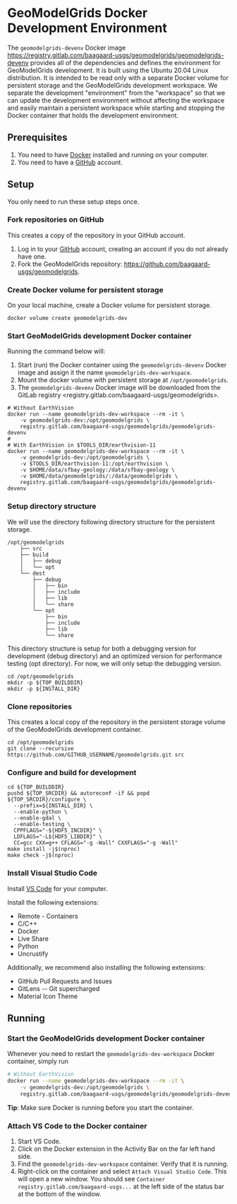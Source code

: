 # GeoModelGrids Docker Development Environment

The `geomodelgrids-devenv` Docker image <https://registry.gitlab.com/baagaard-usgs/geomodelgrids/geomodelgrids-devenv> provides all of the dependencies and defines the environment for GeoModelGrids development.
It is built using the Ubuntu 20.04 Linux distribution.
It is intended to be read only with a separate Docker volume for persistent storage and the GeoModelGrids development workspace.
We separate the development "environment" from the "workspace" so that we can update the development environment without affecting the workspace and easily maintain a persistent workspace while starting and stopping the Docker container that holds the development environment.

## Prerequisites

1. You need to have [Docker](https://www.docker.com/products/docker-desktop) installed and running on your computer.
2. You need to have a [GitHub](https://github.com) account.

## Setup

You only need to run these setup steps once.

### Fork repositories on GitHub

This creates a copy of the repository in your GitHub account.

1. Log in to your [GitHub](https://github.com) account, creating an account if you do not already have one.
2. Fork the GeoModelGrids repository: <https://github.com/baagaard-usgs/geomodelgrids>.

### Create Docker volume for persistent storage

On your local machine, create a Docker volume for persistent storage.

```
docker volume create geomodelgrids-dev
```

### Start GeoModelGrids development Docker container

Running the command below will:

1. Start (run) the Docker container using the `geomodelgrids-devenv` Docker image and assign it the name `geomodelgrids-dev-workspace`.
2. Mount the docker volume with persistent storage at `/opt/geomodelgrids`. 
3. The `geomodelgrids-devenv` Docker image will be downloaded from the GitLab registry <registry.gitlab.com/baagaard-usgs/geomodelgrids>.

```
# Without EarthVision
docker run --name geomodelgrids-dev-workspace --rm -it \
    -v geomodelgrids-dev:/opt/geomodelgrids \
    registry.gitlab.com/baagaard-usgs/geomodelgrids/geomodelgrids-devenv
# 
# With EarthVision in $TOOLS_DIR/earthvision-11
docker run --name geomodelgrids-dev-workspace --rm -it \
    -v geomodelgrids-dev:/opt/geomodelgrids \
    -v $TOOLS_DIR/earthvision-11:/opt/earthvision \
    -v $HOME/data/sfbay-geology:/data/sfbay-geology \
    -v $HOME/data/geomodelgrids/:/data/geomodelgrids \
    registry.gitlab.com/baagaard-usgs/geomodelgrids/geomodelgrids-devenv
```

### Setup directory structure

We will use the directory following directory structure for the persistent storage.

```
/opt/geomodelgrids
    ├── src
    ├── build
    │   ├── debug
    │   └── opt
    └── dest
        ├── debug
        │   ├── bin
        │   ├── include
        │   ├── lib
        │   └── share
        └── opt
            ├── bin
            ├── include
            ├── lib
            └── share
```

This directory structure is setup for both a debugging version for development (debug directory) and an optimized version for performance testing (opt directory).
For now, we will only setup the debugging version.

```
cd /opt/geomodelgrids
mkdir -p ${TOP_BUILDDIR}
mkdir -p ${INSTALL_DIR}
```

### Clone repositories

This creates a local copy of the repository in the persistent storage volume of the GeoModelGrids development container.

```
cd /opt/geomodelgrids
git clone --recursive https://github.com/GITHUB_USERNAME/geomodelgrids.git src
```

### Configure and build for development

```
cd ${TOP_BUILDDIR}
pushd ${TOP_SRCDIR} && autoreconf -if && popd
${TOP_SRCDIR}/configure \
  --prefix=${INSTALL_DIR} \
  --enable-python \
  --enable-gdal \
  --enable-testing \
  CPPFLAGS="-${HDF5_INCDIR}" \
  LDFLAGS="-L${HDF5_LIBDIR}" \
  CC=gcc CXX=g++ CFLAGS="-g -Wall" CXXFLAGS="-g -Wall"
make install -j$(nproc)
make check -j$(nproc)
```


### Install Visual Studio Code

Install [VS Code](https://code.visualstudio.com/) for your computer.

Install the following extensions:
* Remote - Containers
* C/C++ 
* Docker
* Live Share
* Python
* Uncrustify

Additionally, we recommend also installing the following extensions:
* GitHub Pull Requests and Issues
* GitLens -- Git supercharged
* Material Icon Theme

## Running

### Start the GeoModelGrids development Docker container

Whenever you need to restart the `geomodelgrids-dev-workspace` Docker container, simply run

```bash
# Without EarthVision
docker run --name geomodelgrids-dev-workspace --rm -it \
    -v geomodelgrids-dev:/opt/geomodelgrids \
    registry.gitlab.com/baagaard-usgs/geomodelgrids/geomodelgrids-devenv
```

**Tip**: Make sure Docker is running before you start the container.

### Attach VS Code to the Docker container

1. Start VS Code.
2. Click on the Docker extension in the Activity Bar on the far left hand side.
3. Find the `geomodelgrids-dev-workspace` container. Verify that it is running.
4. Right-click on the container and select `Attach Visual Studio Code`. This will open a new window. You should see `Container registry.gitlab.com/baagaard-usgs...` at the left side of the status bar at the bottom of the window.

